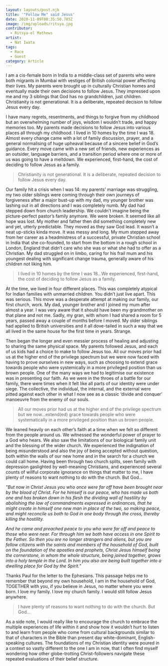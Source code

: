 ```yaml
---
layout: layouts/post.njk
title: '"Follow Me" said Jesus'
date: 2020-11-09T08:35:50.785Z
image: /img/uploads/ritsya.jpg
contributor:
  - Ritsya-el Mathews
artist:
  - Nat Iwata
tags:
  - Race
  - Guest
category: Article
---
```

I am a cis-female born in India to a middle-class set of parents who were both migrants in Mumbai with vestiges of British colonial power affecting their lives. My parents were brought up in culturally Christian homes and eventually made their own decisions to follow Jesus. They impressed upon me and my 3 siblings that God has no grandchildren, just children. Christianity is not generational. It is a deliberate, repeated decision to follow Jesus every day. 

I have many regrets, resentments, and things to forgive from my childhood but an overwhelming number of joys, wisdom I wouldn’t trade, and happy memories too. My parents made decisions to follow Jesus into various places all through my childhood. I lived in 10 homes by the time I was 18. Almost every change came with a lot of family discussion, prayer, and a general normalising of huge upheaval because of a sincere belief in God’s guidance. Every move came with a new set of friends, new experiences as an outsider, language barriers, and a transition period where one or more of us was going to have a meltdown. We experienced, first-hand, the cost of deciding to follow Jesus as a family. 

> Christianity is not generational. It is a deliberate, repeated decision to follow Jesus every day. 

Our family hit a crisis when I was 14: my parents’ marriage was struggling, my two older siblings were coming through their own journeys of forgiveness after a major bust-up with my dad, my younger brother was lashing out in all directions and I was completely numb. My dad had stepped down from church leadership. We couldn’t imagine being the picture-perfect pastor’s family anymore.  We were broken. It seemed like all hope was lost. My mother and father then did something completely new and yet, utterly predictable. They moved as they saw God lead. It wasn’t a neat up-sticks kinda move. It was messy and long. My mum stepped away from her career as a headmistress of a successful, private Christian school in India that she co-founded, to start from the bottom in a rough school in London, England that didn’t care who she was or what she had to offer as a Christian. My dad struggled on in limbo, caring for his frail mum and his youngest dealing with significant change trauma, generally aware of his children not liking him.

> I lived in 10 homes by the time I was 18...We experienced, first-hand, the cost of deciding to follow Jesus as a family. 

At the time, we lived in four different places. This was completely atypical for Indian families with unmarried children. You didn’t just live apart. This was serious. This move was a desperate attempt at making our family, our first church, work. My dad, younger brother and I joined my mum after almost a year. I was very aware that it should have been my grandmother on that plane and not me. Sadly, my gran, with whom I had shared a room for 5 years, passed away a couple of months before I moved. My older siblings had applied to British universities and it all dove-tailed in such a way that we all lived in the same house for the first time in years. Strange. 

Then began the longer and even messier process of healing and adjusting to sharing the same physical space. My parents followed Jesus, and each of us kids had a choice to make to follow Jesus too. All our moves prior had us at the higher end of the privilege spectrum but we were now faced with having to prove ourselves in new ways, such as choosing to extend grace towards people who were systemically in a more privileged position than us brown people. One of the many ways we had to legitimise our existence was in presenting our faith. As we were in the throes of a battle for our family, there were times when it felt like all parts of our identity were under siege. The collective, the individual, the internal, and the external were pitted against each other in what I now see as a classic ‘divide and conquer’ manoeuvre from the enemy of our souls. 

> All our moves prior had us at the higher end of the privilege spectrum but we now...extend(ed) grace towards people who were systematically in a more privileged position than us brown people.

We leaned heavily on each other’s faith at a time when we felt so different from the people around us. We witnessed the wonderful power of prayer to a God who hears. We also saw the limitations of our biological family unit and the blessing of the wider church. We experienced the indignation of being misunderstood and also the joy of being accepted without question, both within the walls of our new home and in the search for a church we could call home. Having been through two church splits, seen family with depression gaslighted by well-meaning Christians, and experienced several counts of willful corporate ignorance on things that matter to me, I have plenty of reasons to want nothing to do with the church. But God…

*"But now in Christ Jesus you who once were far off have been brought near by the blood of Christ. For he himself is our peace, who has made us both one and has broken down in his flesh the dividing wall of hostility by abolishing the law of commandments expressed in ordinances, that he might create in himself one new man in place of the two, so making peace, and might reconcile us both to God in one body through the cross, thereby killing the hostility.* 

*And he came and preached peace to you who were far off and peace to those who were near. For through him we both have access in one Spirit to the Father. So then you are no longer strangers and aliens, but you are fellow citizens with the saints and members of the household of God, built on the foundation of the apostles and prophets, Christ Jesus himself being the cornerstone, in whom the whole structure, being joined together, grows into a holy temple in the Lord. In him you also are being built together into a dwelling place for God by the Spirit."*

Thanks Paul for the letter to the Ephesians. This passage helps me to remember that beyond my own household, I am in the household of God, TOGETHER with you, if you believe in Jesus, no matter where you were born. I love my family. I love my church family. I would still follow Jesus anywhere.

> I have plenty of reasons to want nothing to do with the church. But God…

As a side note, I would really like to encourage the church to embrace the multiple experiences of life within it and show how it wouldn’t hurt to listen to and learn from people who come from cultural backgrounds similar to that of characters in the Bible than present day white-dominant, English-speaking cultures. The foundations of my Christian identity were poured in a context so vastly different to the one I am in now, that I often find myself wondering how other globe-trotting Christ-followers navigate these repeated evaluations of their belief structure.